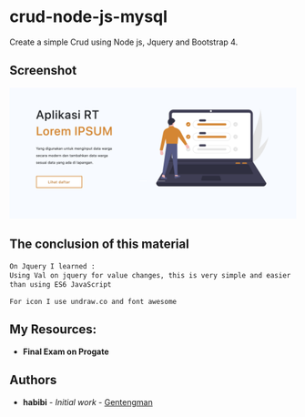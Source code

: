 # crud-node-js-mysql

Create a simple Crud using Node js, Jquery and Bootstrap 4.


## Screenshot

![ScreenShot](/public/images/screenshot-utama.png)



## The conclusion of this material 
```
On Jquery I learned : 
Using Val on jquery for value changes, this is very simple and easier than using ES6 JavaScript
```

```
For icon I use undraw.co and font awesome
```


## My Resources:
* **Final Exam on Progate**


## Authors
* **habibi** - *Initial work* - [Gentengman](https://github.com/habibiaboy)
